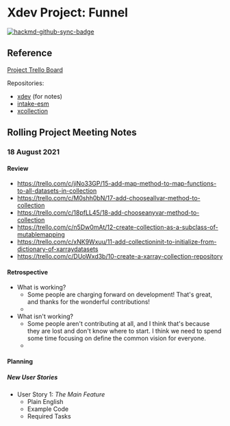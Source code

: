 # Xdev Project: Funnel

[![hackmd-github-sync-badge](https://hackmd.io/F4m79FUGQiuP_8X1haXR0Q/badge)](https://hackmd.io/F4m79FUGQiuP_8X1haXR0Q)

## Reference

[Project Trello Board](https://trello.com/b/FfQmlXoh/xdev-project-funnel)

Repositories:
- [xdev](https://github.com/NCAR/xdev) (for notes)
- [intake-esm](https://github.com/intake/intake-esm)
- [xcollection](https://github.com/NCAR/xcollection)

## Rolling Project Meeting Notes

### 18 August 2021

#### Review

- https://trello.com/c/jiNo33GP/15-add-map-method-to-map-functions-to-all-datasets-in-collection
- https://trello.com/c/M0shh0bN/17-add-chooseallvar-method-to-collection
- https://trello.com/c/18pfLL45/18-add-chooseanyvar-method-to-collection
- https://trello.com/c/n5Dw0mAt/12-create-collection-as-a-subclass-of-mutablemapping
- https://trello.com/c/xNK9Wxuu/11-add-collectioninit-to-initialize-from-dictionary-of-xarraydatasets
- https://trello.com/c/DUoWxd3b/10-create-a-xarray-collection-repository

#### Retrospective

- What is working?
  - Some people are charging forward on development!  That's great, and thanks for the wonderful contributions!
  - 
- What isn't working?
  - Some people aren't contributing at all, and I think that's because they are lost and don't know where to start.  I think we need to spend some time focusing on define the common vision for everyone.
  - 

#### Planning

##### New User Stories

- User Story 1: *The Main Feature*
  - Plain English
  - Example Code
  - Required Tasks